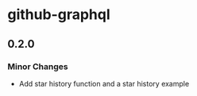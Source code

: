 # github-graphql

## 0.2.0

### Minor Changes

- Add star history function and a star history example

